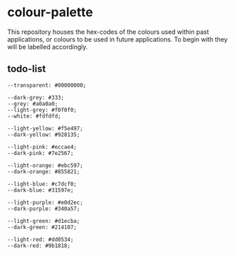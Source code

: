 # colour-palette

This repository houses the hex-codes of the colours used within past applications, or colours to be used in future applications.  To begin with they will be labelled accordingly.

## todo-list

    --transparent: #00000000;

    --dark-grey: #333;
    --grey: #a0a0a0;
    --light-grey: #f0f0f0;
    --white: #fdfdfd;

    --light-yellow: #f5e497;
    --dark-yellow: #928135;

    --light-pink: #eccae4;
    --dark-pink: #7e2567;

    --light-orange: #ebc597;
    --dark-orange: #855821;

    --light-blue: #c7dcf0;
    --dark-blue: #31597e;

    --light-purple: #e0d2ec;
    --dark-purple: #340a57;

    --light-green: #d1ecba;
    --dark-green: #214107;

    --light-red: #dd0534;
    --dark-red: #9b1818;
